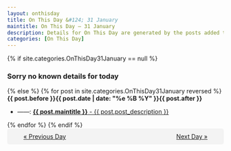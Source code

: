 ```yaml
---
layout: onthisday
title: On This Day &#124; 31 January
maintitle: On This Day — 31 January
description: Details for On This Day are generated by the posts added to the website so the content is subject to changes/updates over time.
categories: [On This Day]
---
```


{% if site.categories.OnThisDay31January == null %}
<h3>Sorry no known details for today</h3>
{% else %}
{% for post in site.categories.OnThisDay31January reversed %}
<strong>{{ post.before }}{{ post.date | date: "%e %B %Y" }}{{ post.after }}</strong>
<ul>
<li> ——: <a class="{{ post.class }}" href="{{ post.url }}"><strong>{{ post.maintitle }}</strong> - {{ post.post_description }}</a></li>
</ul>
{% endfor %}
{% endif %}

<div style="background-color: #f3f3f3; padding: 10px; border-radius: 5px; text-align: center; display: flex; justify-content: space-evenly;">
<a href="/onthisday/01/01-30">« Previous Day</a>
<span style="visibility:hidden;">[ Visit Leap Year February 29 ]</span>
<a href="/onthisday/02/02-01">Next Day »</a>
</div>
